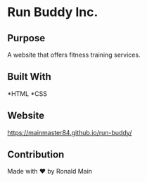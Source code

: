 # Run Buddy Inc.

## Purpose
A website that offers fitness training services.

## Built With
*HTML
*CSS

## Website
https://mainmaster84.github.io/run-buddy/

## Contribution
Made with ❤️ by Ronald Main
